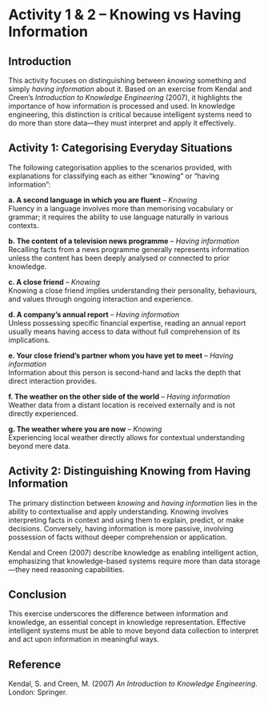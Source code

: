# Activity 1 & 2 – Knowing vs Having Information  

## Introduction

This activity focuses on distinguishing between *knowing* something and simply *having information* about it. Based on an exercise from Kendal and Creen’s *Introduction to Knowledge Engineering* (2007), it highlights the importance of how information is processed and used. In knowledge engineering, this distinction is critical because intelligent systems need to do more than store data—they must interpret and apply it effectively.



## Activity 1: Categorising Everyday Situations

The following categorisation applies to the scenarios provided, with explanations for classifying each as either “knowing” or “having information”:

**a. A second language in which you are fluent** – *Knowing*  
  Fluency in a language involves more than memorising vocabulary or grammar; it requires the ability to use language naturally in various contexts.

**b. The content of a television news programme** – *Having information*  
  Recalling facts from a news programme generally represents information unless the content has been deeply analysed or connected to prior knowledge.

**c. A close friend** – *Knowing*  
  Knowing a close friend implies understanding their personality, behaviours, and values through ongoing interaction and experience.

**d. A company’s annual report** – *Having information*  
  Unless possessing specific financial expertise, reading an annual report usually means having access to data without full comprehension of its implications.

**e. Your close friend’s partner whom you have yet to meet** – *Having information*  
  Information about this person is second-hand and lacks the depth that direct interaction provides.

**f. The weather on the other side of the world** – *Having information*  
  Weather data from a distant location is received externally and is not directly experienced.

**g. The weather where you are now** – *Knowing*  
  Experiencing local weather directly allows for contextual understanding beyond mere data.



## Activity 2: Distinguishing Knowing from Having Information

The primary distinction between *knowing* and *having information* lies in the ability to contextualise and apply understanding. Knowing involves interpreting facts in context and using them to explain, predict, or make decisions. Conversely, having information is more passive, involving possession of facts without deeper comprehension or application.

Kendal and Creen (2007) describe knowledge as enabling intelligent action, emphasizing that knowledge-based systems require more than data storage—they need reasoning capabilities.



## Conclusion

This exercise underscores the difference between information and knowledge, an essential concept in knowledge representation. Effective intelligent systems must be able to move beyond data collection to interpret and act upon information in meaningful ways.

## Reference

Kendal, S. and Creen, M. (2007) *An Introduction to Knowledge Engineering*. London: Springer.
